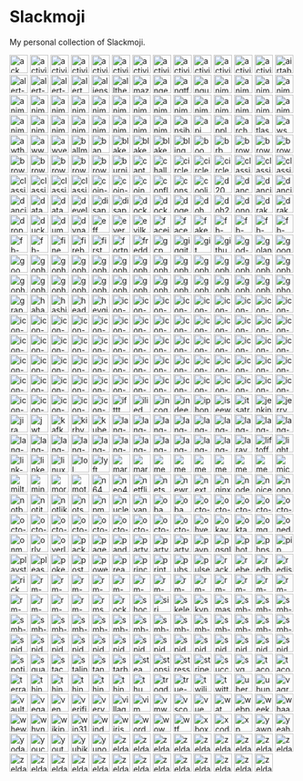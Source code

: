 # Slackmoji

My personal collection of Slackmoji.

<img src="ack.png" alt="ack" width="32"> <img src="activity-arrow-up.gif" alt="activity-arrow-up" width="32"> <img src="activity-circle-321.gif" alt="activity-circle-321" width="32"> <img src="activity-circular-arrow.gif" alt="activity-circular-arrow" width="32"> <img src="activity-crown.gif" alt="activity-crown" width="32"> <img src="activity-diamond.gif" alt="activity-diamond" width="32"> <img src="activity-double-arrow.gif" alt="activity-double-arrow" width="32"> <img src="activity-finger-number1.gif" alt="activity-finger-number1" width="32"> <img src="activity-pingpong.gif" alt="activity-pingpong" width="32"> <img src="activity-red-arrow.gif" alt="activity-red-arrow" width="32"> <img src="activity-stars.gif" alt="activity-stars" width="32"> <img src="activity-trophy.gif" alt="activity-trophy" width="32"> <img src="activity.png" alt="activity" width="32"> <img src="airtable.png" alt="airtable" width="32"> <img src="alert-caution.png" alt="alert-caution" width="32"> <img src="alert-info.png" alt="alert-info" width="32"> <img src="alert-stop.png" alt="alert-stop" width="32"> <img src="alert.gif" alt="alert" width="32"> <img src="aliens.jpg" alt="aliens" width="32"> <img src="allthethings.jpg" alt="allthethings" width="32"> <img src="amazon.png" alt="amazon" width="32"> <img src="anger.gif" alt="anger" width="32"> <img src="angtft.png" alt="angtft" width="32"> <img src="angular.png" alt="angular" width="32"> <img src="animoji-alien.png" alt="animoji-alien" width="32"> <img src="animoji-bear.png" alt="animoji-bear" width="32"> <img src="animoji-bunny.png" alt="animoji-bunny" width="32"> <img src="animoji-chicken.png" alt="animoji-chicken" width="32"> <img src="animoji-dragon.png" alt="animoji-dragon" width="32"> <img src="animoji-fox.png" alt="animoji-fox" width="32"> <img src="animoji-ghost-tongue.png" alt="animoji-ghost-tongue" width="32"> <img src="animoji-ghost.png" alt="animoji-ghost" width="32"> <img src="animoji-giraffe.png" alt="animoji-giraffe" width="32"> <img src="animoji-kitty.png" alt="animoji-kitty" width="32"> <img src="animoji-koala.png" alt="animoji-koala" width="32"> <img src="animoji-lion.png" alt="animoji-lion" width="32"> <img src="animoji-monkey.png" alt="animoji-monkey" width="32"> <img src="animoji-owl.png" alt="animoji-owl" width="32"> <img src="animoji-panda.png" alt="animoji-panda" width="32"> <img src="animoji-pig.png" alt="animoji-pig" width="32"> <img src="animoji-poo.png" alt="animoji-poo" width="32"> <img src="animoji-puppy.png" alt="animoji-puppy" width="32"> <img src="animoji-robot.png" alt="animoji-robot" width="32"> <img src="animoji-shark.png" alt="animoji-shark" width="32"> <img src="animoji-silly.png" alt="animoji-silly" width="32"> <img src="animoji-skull.png" alt="animoji-skull" width="32"> <img src="animoji-tiger.png" alt="animoji-tiger" width="32"> <img src="animoji-trex.png" alt="animoji-trex" width="32"> <img src="animoji-unicorn.png" alt="animoji-unicorn" width="32"> <img src="animoji-warthog.png" alt="animoji-warthog" width="32"> <img src="ansible.png" alt="ansible" width="32"> <img src="api.png" alt="api" width="32"> <img src="appleinc.png" alt="appleinc" width="32"> <img src="archer.png" alt="archer" width="32"> <img src="atlassian.png" alt="atlassian" width="32"> <img src="aws.png" alt="aws" width="32"> <img src="awthanks.png" alt="awthanks" width="32"> <img src="aww.png" alt="aww" width="32"> <img src="awyeah.png" alt="awyeah" width="32"> <img src="ballmer.png" alt="ballmer" width="32"> <img src="ban.jpg" alt="ban" width="32"> <img src="blake-downs-md-angry.png" alt="blake-downs-md-angry" width="32"> <img src="blake-downs-md-happy.png" alt="blake-downs-md-happy" width="32"> <img src="blake-downs-md-sad.png" alt="blake-downs-md-sad" width="32"> <img src="bling.png" alt="bling" width="32"> <img src="boom.gif" alt="boom" width="32"> <img src="brb.gif" alt="brb" width="32"> <img src="browser-chrome.png" alt="browser-chrome" width="32"> <img src="browser-edge.png" alt="browser-edge" width="32"> <img src="browser-firefox-developer-edition.png" alt="browser-firefox-developer-edition" width="32"> <img src="browser-firefox.png" alt="browser-firefox" width="32"> <img src="browser-internetexplorer.png" alt="browser-internetexplorer" width="32"> <img src="browser-opera.png" alt="browser-opera" width="32"> <img src="browser-safari-technology-preview.png" alt="browser-safari-technology-preview" width="32"> <img src="browser-safari.png" alt="browser-safari" width="32"> <img src="burning-money.gif" alt="burning-money" width="32"> <img src="captain-obvious.png" alt="captain-obvious" width="32"> <img src="challenge-accepted.png" alt="challenge-accepted" width="32"> <img src="circleci-fail.png" alt="circleci-fail" width="32"> <img src="circleci-pass.png" alt="circleci-pass" width="32"> <img src="circleci.png" alt="circleci" width="32"> <img src="classic-mac-bomb.png" alt="classic-mac-bomb" width="32"> <img src="classic-mac-cancel.png" alt="classic-mac-cancel" width="32"> <img src="classic-mac-clarus-dogcow-moof.png" alt="classic-mac-clarus-dogcow-moof" width="32"> <img src="classic-mac-happymac.png" alt="classic-mac-happymac" width="32"> <img src="classic-mac-ok.png" alt="classic-mac-ok" width="32"> <img src="classic-mac-sadmac.png" alt="classic-mac-sadmac" width="32"> <img src="classicapple.png" alt="classicapple" width="32"> <img src="coin-minus-five.png" alt="coin-minus-five" width="32"> <img src="coin-plus-one.png" alt="coin-plus-one" width="32"> <img src="coin.gif" alt="coin" width="32"> <img src="confluence.png" alt="confluence" width="32"> <img src="consul.png" alt="consul" width="32"> <img src="coolio.png" alt="coolio" width="32"> <img src="d20.png" alt="d20" width="32"> <img src="dance-mario-luigi.gif" alt="dance-mario-luigi" width="32"> <img src="dancing-banana.gif" alt="dancing-banana" width="32"> <img src="dancing-gopher.gif" alt="dancing-gopher" width="32"> <img src="dancing-panda.gif" alt="dancing-panda" width="32"> <img src="datadog.png" alt="datadog" width="32"> <img src="datadoge.gif" alt="datadoge" width="32"> <img src="developers.gif" alt="developers" width="32"> <img src="disappear.gif" alt="disappear" width="32"> <img src="disapproval.png" alt="disapproval" width="32"> <img src="docker.png" alt="docker" width="32"> <img src="docker2.png" alt="docker2" width="32"> <img src="doge.png" alt="doge" width="32"> <img src="doh.gif" alt="doh" width="32"> <img src="doh2.png" alt="doh2" width="32"> <img src="donotwant.png" alt="donotwant" width="32"> <img src="drakeno.png" alt="drakeno" width="32"> <img src="drakeyes.png" alt="drakeyes" width="32"> <img src="dropbox.png" alt="dropbox" width="32"> <img src="duckduckgo.png" alt="duckduckgo" width="32"> <img src="dumpsterfire.gif" alt="dumpsterfire" width="32"> <img src="dynatrace.png" alt="dynatrace" width="32"> <img src="eff.png" alt="eff" width="32"> <img src="evernote.png" alt="evernote" width="32"> <img src="evilkermit.png" alt="evilkermit" width="32"> <img src="faceid.png" alt="faceid" width="32"> <img src="facepalm.png" alt="facepalm" width="32"> <img src="fakenews.gif" alt="fakenews" width="32"> <img src="fb-angry.gif" alt="fb-angry" width="32"> <img src="fb-heart.gif" alt="fb-heart" width="32"> <img src="fb-laugh.gif" alt="fb-laugh" width="32"> <img src="fb-like.gif" alt="fb-like" width="32"> <img src="fb-sad.gif" alt="fb-sad" width="32"> <img src="fb-wow.gif" alt="fb-wow" width="32"> <img src="fine.png" alt="fine" width="32"> <img src="firebase.png" alt="firebase" width="32"> <img src="firstworldproblems.gif" alt="firstworldproblems" width="32"> <img src="fortnight.png" alt="fortnight" width="32"> <img src="freddie.png" alt="freddie" width="32"> <img src="gcp.png" alt="gcp" width="32"> <img src="giggity.png" alt="giggity" width="32"> <img src="git.png" alt="git" width="32"> <img src="github.png" alt="github" width="32"> <img src="god-damn.gif" alt="god-damn" width="32"> <img src="goland.png" alt="goland" width="32"> <img src="google.png" alt="google" width="32"> <img src="goomba.gif" alt="goomba" width="32"> <img src="gopherangry.png" alt="gopherangry" width="32"> <img src="gopheratpeace.png" alt="gopheratpeace" width="32"> <img src="gopherbatman.png" alt="gopherbatman" width="32"> <img src="gopherblush.png" alt="gopherblush" width="32"> <img src="gophercoin.png" alt="gophercoin" width="32"> <img src="gopherconfused.png" alt="gopherconfused" width="32"> <img src="gophercrying.png" alt="gophercrying" width="32"> <img src="gopherdance.gif" alt="gopherdance" width="32"> <img src="gopherdead.png" alt="gopherdead" width="32"> <img src="gophereyeroll.gif" alt="gophereyeroll" width="32"> <img src="gopherfacepalm.png" alt="gopherfacepalm" width="32"> <img src="gopherglowstick.gif" alt="gopherglowstick" width="32"> <img src="gopherhearteyes.png" alt="gopherhearteyes" width="32"> <img src="gopheridea.png" alt="gopheridea" width="32"> <img src="gopherinsomnia.png" alt="gopherinsomnia" width="32"> <img src="gophermindblown.png" alt="gophermindblown" width="32"> <img src="gophernopeeking.png" alt="gophernopeeking" width="32"> <img src="gophernotsureif.png" alt="gophernotsureif" width="32"> <img src="gophersick.png" alt="gophersick" width="32"> <img src="gophersleeping.png" alt="gophersleeping" width="32"> <img src="gophersleepy.png" alt="gophersleepy" width="32"> <img src="gophertired.png" alt="gophertired" width="32"> <img src="gophertrying.png" alt="gophertrying" width="32"> <img src="gophervictorious.png" alt="gophervictorious" width="32"> <img src="gopherwink.png" alt="gopherwink" width="32"> <img src="gopherwondering.png" alt="gopherwondering" width="32"> <img src="gphotos.png" alt="gphotos" width="32"> <img src="graphql.png" alt="graphql" width="32"> <img src="haha.png" alt="haha" width="32"> <img src="hashicorp.png" alt="hashicorp" width="32"> <img src="headdesk.gif" alt="headdesk" width="32"> <img src="heygirl.png" alt="heygirl" width="32"> <img src="icon-1password.png" alt="icon-1password" width="32"> <img src="icon-accounts.png" alt="icon-accounts" width="32"> <img src="icon-activity-monitor.png" alt="icon-activity-monitor" width="32"> <img src="icon-alfredapp.png" alt="icon-alfredapp" width="32"> <img src="icon-amazon-chime.png" alt="icon-amazon-chime" width="32"> <img src="icon-app-store.png" alt="icon-app-store" width="32"> <img src="icon-apple-tv-4.png" alt="icon-apple-tv-4" width="32"> <img src="icon-applenews.png" alt="icon-applenews" width="32"> <img src="icon-bluetooth.png" alt="icon-bluetooth" width="32"> <img src="icon-calculator.png" alt="icon-calculator" width="32"> <img src="icon-calendar.png" alt="icon-calendar" width="32"> <img src="icon-casper.png" alt="icon-casper" width="32"> <img src="icon-color-wheel.png" alt="icon-color-wheel" width="32"> <img src="icon-console.png" alt="icon-console" width="32"> <img src="icon-contact-info.png" alt="icon-contact-info" width="32"> <img src="icon-contacts.png" alt="icon-contacts" width="32"> <img src="icon-dashboard.png" alt="icon-dashboard" width="32"> <img src="icon-datacenter.png" alt="icon-datacenter" width="32"> <img src="icon-dictionary.png" alt="icon-dictionary" width="32"> <img src="icon-dock.png" alt="icon-dock" width="32"> <img src="icon-enterprise-connect.png" alt="icon-enterprise-connect" width="32"> <img src="icon-facetime.png" alt="icon-facetime" width="32"> <img src="icon-feedback.png" alt="icon-feedback" width="32"> <img src="icon-filevault.png" alt="icon-filevault" width="32"> <img src="icon-finder.png" alt="icon-finder" width="32"> <img src="icon-fontbook.png" alt="icon-fontbook" width="32"> <img src="icon-game-center.png" alt="icon-game-center" width="32"> <img src="icon-generic-pc.png" alt="icon-generic-pc" width="32"> <img src="icon-globe.png" alt="icon-globe" width="32"> <img src="icon-help.png" alt="icon-help" width="32"> <img src="icon-hipchat.png" alt="icon-hipchat" width="32"> <img src="icon-home.png" alt="icon-home" width="32"> <img src="icon-ibooks.png" alt="icon-ibooks" width="32"> <img src="icon-imac-pro-2017.png" alt="icon-imac-pro-2017" width="32"> <img src="icon-iossimulator.png" alt="icon-iossimulator" width="32"> <img src="icon-ipad-6-wifi-silver.png" alt="icon-ipad-6-wifi-silver" width="32"> <img src="icon-ipad-pro-11.png" alt="icon-ipad-pro-11" width="32"> <img src="icon-itunes.png" alt="icon-itunes" width="32"> <img src="icon-keybase.png" alt="icon-keybase" width="32"> <img src="icon-mac-mini-2018.png" alt="icon-mac-mini-2018" width="32"> <img src="icon-macbook-air-2018-space-gray.png" alt="icon-macbook-air-2018-space-gray" width="32"> <img src="icon-macbook-pro-15-retina-touchid-space-gray.png" alt="icon-macbook-pro-15-retina-touchid-space-gray" width="32"> <img src="icon-mailapp.png" alt="icon-mailapp" width="32"> <img src="icon-maps.png" alt="icon-maps" width="32"> <img src="icon-messages.png" alt="icon-messages" width="32"> <img src="icon-msexcel.png" alt="icon-msexcel" width="32"> <img src="icon-msword.png" alt="icon-msword" width="32"> <img src="icon-network.png" alt="icon-network" width="32"> <img src="icon-notesapp.png" alt="icon-notesapp" width="32"> <img src="icon-notification-center.png" alt="icon-notification-center" width="32"> <img src="icon-now-playing.png" alt="icon-now-playing" width="32"> <img src="icon-paired.png" alt="icon-paired" width="32"> <img src="icon-region.png" alt="icon-region" width="32"> <img src="icon-reminders.png" alt="icon-reminders" width="32"> <img src="icon-robot.png" alt="icon-robot" width="32"> <img src="icon-screen-saver.png" alt="icon-screen-saver" width="32"> <img src="icon-software-update.png" alt="icon-software-update" width="32"> <img src="icon-stocks.png" alt="icon-stocks" width="32"> <img src="icon-sublime.png" alt="icon-sublime" width="32"> <img src="icon-terminal.png" alt="icon-terminal" width="32"> <img src="icon-textedit.png" alt="icon-textedit" width="32"> <img src="icon-things-app.png" alt="icon-things-app" width="32"> <img src="icon-thunderbolt-display-27.png" alt="icon-thunderbolt-display-27" width="32"> <img src="icon-time-machine.png" alt="icon-time-machine" width="32"> <img src="icon-trash-empty.png" alt="icon-trash-empty" width="32"> <img src="icon-trash-full.png" alt="icon-trash-full" width="32"> <img src="icon-update.png" alt="icon-update" width="32"> <img src="icon-virtualbox.png" alt="icon-virtualbox" width="32"> <img src="icon-vmware-fusion.png" alt="icon-vmware-fusion" width="32"> <img src="icon-watch-series4.png" alt="icon-watch-series4" width="32"> <img src="ifttt.png" alt="ifttt" width="32"> <img src="ilied.png" alt="ilied" width="32"> <img src="incognito.png" alt="incognito" width="32"> <img src="indeed.png" alt="indeed" width="32"> <img src="iphonex.png" alt="iphonex" width="32"> <img src="iseewhatyoudidthere.png" alt="iseewhatyoudidthere" width="32"> <img src="itsatrap.jpg" alt="itsatrap" width="32"> <img src="jenkins.png" alt="jenkins" width="32"> <img src="jerry.png" alt="jerry" width="32"> <img src="jira.png" alt="jira" width="32"> <img src="jwt.png" alt="jwt" width="32"> <img src="kafka.png" alt="kafka" width="32"> <img src="kirby.gif" alt="kirby" width="32"> <img src="kubernetes.png" alt="kubernetes" width="32"> <img src="lang-c.png" alt="lang-c" width="32"> <img src="lang-cpp.png" alt="lang-cpp" width="32"> <img src="lang-csharp.png" alt="lang-csharp" width="32"> <img src="lang-flutter.png" alt="lang-flutter" width="32"> <img src="lang-golang.png" alt="lang-golang" width="32"> <img src="lang-java.png" alt="lang-java" width="32"> <img src="lang-javascript.png" alt="lang-javascript" width="32"> <img src="lang-json.png" alt="lang-json" width="32"> <img src="lang-jsx.png" alt="lang-jsx" width="32"> <img src="lang-kotlin.png" alt="lang-kotlin" width="32"> <img src="lang-php.png" alt="lang-php" width="32"> <img src="lang-php2.png" alt="lang-php2" width="32"> <img src="lang-polymer.png" alt="lang-polymer" width="32"> <img src="lang-python.png" alt="lang-python" width="32"> <img src="lang-react.png" alt="lang-react" width="32"> <img src="lang-redux.png" alt="lang-redux" width="32"> <img src="lang-ruby.png" alt="lang-ruby" width="32"> <img src="lang-rust.png" alt="lang-rust" width="32"> <img src="lang-sass.png" alt="lang-sass" width="32"> <img src="lang-typescript.png" alt="lang-typescript" width="32"> <img src="laravel.png" alt="laravel" width="32"> <img src="liftoff.gif" alt="liftoff" width="32"> <img src="lighter.gif" alt="lighter" width="32"> <img src="link-selfie.jpg" alt="link-selfie" width="32"> <img src="linkedin.png" alt="linkedin" width="32"> <img src="linux.png" alt="linux" width="32"> <img src="lol.gif" alt="lol" width="32"> <img src="lyft.png" alt="lyft" width="32"> <img src="mario.gif" alt="mario" width="32"> <img src="mario1985.gif" alt="mario1985" width="32"> <img src="meeseeks.png" alt="meeseeks" width="32"> <img src="megusta.png" alt="megusta" width="32"> <img src="memoji-alien-eyes.gif" alt="memoji-alien-eyes" width="32"> <img src="memoji-poo.gif" alt="memoji-poo" width="32"> <img src="memoji-robot-no.gif" alt="memoji-robot-no" width="32"> <img src="memoji-skull-yes.gif" alt="memoji-skull-yes" width="32"> <img src="microsoft.jpg" alt="microsoft" width="32"> <img src="milton.jpg" alt="milton" width="32"> <img src="mindblown.gif" alt="mindblown" width="32"> <img src="morty.png" alt="morty" width="32"> <img src="motherofgod.png" alt="motherofgod" width="32"> <img src="n64.gif" alt="n64" width="32"> <img src="neo4j.png" alt="neo4j" width="32"> <img src="netflix.png" alt="netflix" width="32"> <img src="netscape.gif" alt="netscape" width="32"> <img src="newrelic.png" alt="newrelic" width="32"> <img src="next.png" alt="next" width="32"> <img src="nginx.png" alt="nginx" width="32"> <img src="nodejs.png" alt="nodejs" width="32"> <img src="noice.gif" alt="noice" width="32"> <img src="nonono.gif" alt="nonono" width="32"> <img src="notbad.jpg" alt="notbad" width="32"> <img src="notit.png" alt="notit" width="32"> <img src="notlikethis.png" alt="notlikethis" width="32"> <img src="notsureif.png" alt="notsureif" width="32"> <img src="npm.png" alt="npm" width="32"> <img src="nuclear.png" alt="nuclear" width="32"> <img src="nyancat.gif" alt="nyancat" width="32"> <img src="obama-saywhat.png" alt="obama-saywhat" width="32"> <img src="obama.jpg" alt="obama" width="32"> <img src="octo-branch.png" alt="octo-branch" width="32"> <img src="octo-commit.png" alt="octo-commit" width="32"> <img src="octo-compare.png" alt="octo-compare" width="32"> <img src="octo-fork.png" alt="octo-fork" width="32"> <img src="octo-git.png" alt="octo-git" width="32"> <img src="octo-issue-closed.png" alt="octo-issue-closed" width="32"> <img src="octo-issue-open.png" alt="octo-issue-open" width="32"> <img src="octo-launch.png" alt="octo-launch" width="32"> <img src="octo-merge.png" alt="octo-merge" width="32"> <img src="octo-package.png" alt="octo-package" width="32"> <img src="octo-pullrequest.png" alt="octo-pullrequest" width="32"> <img src="octo-repository.png" alt="octo-repository" width="32"> <img src="octo-shipit.png" alt="octo-shipit" width="32"> <img src="octo-tag.png" alt="octo-tag" width="32"> <img src="ohyeah.jpg" alt="ohyeah" width="32"> <img src="okay.jpg" alt="okay" width="32"> <img src="okta.png" alt="okta" width="32"> <img src="omg.gif" alt="omg" width="32"> <img src="onedrive.png" alt="onedrive" width="32"> <img src="onmyway.gif" alt="onmyway" width="32"> <img src="orly.png" alt="orly" width="32"> <img src="overlyattached.png" alt="overlyattached" width="32"> <img src="packer.png" alt="packer" width="32"> <img src="pagerduty.png" alt="pagerduty" width="32"> <img src="pandora.png" alt="pandora" width="32"> <img src="party-gopher.gif" alt="party-gopher" width="32"> <img src="party-parrot.gif" alt="party-parrot" width="32"> <img src="partygopher.gif" alt="partygopher" width="32"> <img src="paypal.png" alt="paypal" width="32"> <img src="pgsql.png" alt="pgsql" width="32"> <img src="photos.png" alt="photos" width="32"> <img src="phpstorm.png" alt="phpstorm" width="32"> <img src="pip.png" alt="pip" width="32"> <img src="playstation.png" alt="playstation" width="32"> <img src="pleaseno.gif" alt="pleaseno" width="32"> <img src="pokeball.png" alt="pokeball" width="32"> <img src="postman.png" alt="postman" width="32"> <img src="powershell.png" alt="powershell" width="32"> <img src="preact.png" alt="preact" width="32"> <img src="prince.png" alt="prince" width="32"> <img src="printer2.png" alt="printer2" width="32"> <img src="pubsub.png" alt="pubsub" width="32"> <img src="pulse-secure-vpn.png" alt="pulse-secure-vpn" width="32"> <img src="rackspace.png" alt="rackspace" width="32"> <img src="rebel.png" alt="rebel" width="32"> <img src="redbull.png" alt="redbull" width="32"> <img src="redis.gif" alt="redis" width="32"> <img src="rick.png" alt="rick" width="32"> <img src="rm-little-rick.gif" alt="rm-little-rick" width="32"> <img src="rm-meseeks-angry.png" alt="rm-meseeks-angry" width="32"> <img src="rm-meseeks-can-do.gif" alt="rm-meseeks-can-do" width="32"> <img src="rm-meseeks-can-do.png" alt="rm-meseeks-can-do" width="32"> <img src="rm-meseeks-existence-is-pain.gif" alt="rm-meseeks-existence-is-pain" width="32"> <img src="rm-morty-confused.gif" alt="rm-morty-confused" width="32"> <img src="rm-morty-rainbow.gif" alt="rm-morty-rainbow" width="32"> <img src="rm-morty-scared.gif" alt="rm-morty-scared" width="32"> <img src="rm-morty-trip-dawg.png" alt="rm-morty-trip-dawg" width="32"> <img src="rm-mpbh-oooweee.gif" alt="rm-mpbh-oooweee" width="32"> <img src="rm-mpbh-thumbsup.png" alt="rm-mpbh-thumbsup" width="32"> <img src="rm-portal.gif" alt="rm-portal" width="32"> <img src="rm-rick-belch.gif" alt="rm-rick-belch" width="32"> <img src="rm-rick-laugh.gif" alt="rm-rick-laugh" width="32"> <img src="rm-show-me-what-you-got.png" alt="rm-show-me-what-you-got" width="32"> <img src="rm-summer-ugh.gif" alt="rm-summer-ugh" width="32"> <img src="rm-wubba.gif" alt="rm-wubba" width="32"> <img src="rms.png" alt="rms" width="32"> <img src="rockon.gif" alt="rockon" width="32"> <img src="shocked-joey.gif" alt="shocked-joey" width="32"> <img src="siri.png" alt="siri" width="32"> <img src="skeletor.png" alt="skeletor" width="32"> <img src="skype.png" alt="skype" width="32"> <img src="smash.png" alt="smash" width="32"> <img src="smb-coin.png" alt="smb-coin" width="32"> <img src="smb-face-happy.png" alt="smb-face-happy" width="32"> <img src="smb-face-sad.png" alt="smb-face-sad" width="32"> <img src="smb-face-wink.png" alt="smb-face-wink" width="32"> <img src="smb-luigi.png" alt="smb-luigi" width="32"> <img src="smb-mario-gift.png" alt="smb-mario-gift" width="32"> <img src="smb-mario-handstand.png" alt="smb-mario-handstand" width="32"> <img src="smb-mario-jump.png" alt="smb-mario-jump" width="32"> <img src="smb-mario-party.png" alt="smb-mario-party" width="32"> <img src="smb-mario-run.png" alt="smb-mario-run" width="32"> <img src="smb-mario-sitting.png" alt="smb-mario-sitting" width="32"> <img src="smb-mushroom.png" alt="smb-mushroom" width="32"> <img src="smb-pipe.png" alt="smb-pipe" width="32"> <img src="smb-princess-toadstool.png" alt="smb-princess-toadstool" width="32"> <img src="smb-question-block.png" alt="smb-question-block" width="32"> <img src="smb-toad.png" alt="smb-toad" width="32"> <img src="smb-yoshi.png" alt="smb-yoshi" width="32"> <img src="spiderman-crawling.png" alt="spiderman-crawling" width="32"> <img src="spiderman-curious.png" alt="spiderman-curious" width="32"> <img src="spiderman-determined.png" alt="spiderman-determined" width="32"> <img src="spiderman-hanging.png" alt="spiderman-hanging" width="32"> <img src="spiderman-hey.png" alt="spiderman-hey" width="32"> <img src="spiderman-hi.png" alt="spiderman-hi" width="32"> <img src="spiderman-kiss.png" alt="spiderman-kiss" width="32"> <img src="spiderman-love.png" alt="spiderman-love" width="32"> <img src="spiderman-on-phone.png" alt="spiderman-on-phone" width="32"> <img src="spiderman-onmyway.png" alt="spiderman-onmyway" width="32"> <img src="spiderman-slinging.png" alt="spiderman-slinging" width="32"> <img src="spiderman-swinging.png" alt="spiderman-swinging" width="32"> <img src="spiderman-thumbsup.png" alt="spiderman-thumbsup" width="32"> <img src="spiderman-yay.png" alt="spiderman-yay" width="32"> <img src="spotify.png" alt="spotify" width="32"> <img src="square.png" alt="square" width="32"> <img src="stackoverflow.png" alt="stackoverflow" width="32"> <img src="stalin.png" alt="stalin" width="32"> <img src="standup.gif" alt="standup" width="32"> <img src="starbucks.png" alt="starbucks" width="32"> <img src="steam.png" alt="steam" width="32"> <img src="stopsign.png" alt="stopsign" width="32"> <img src="stress.gif" alt="stress" width="32"> <img src="stripe.png" alt="stripe" width="32"> <img src="success.png" alt="success" width="32"> <img src="svg.png" alt="svg" width="32"> <img src="taco-burrito-love.png" alt="taco-burrito-love" width="32"> <img src="tacobell.png" alt="tacobell" width="32"> <img src="terraform.png" alt="terraform" width="32"> <img src="things-add.png" alt="things-add" width="32"> <img src="things-calendars.png" alt="things-calendars" width="32"> <img src="things-cloud.png" alt="things-cloud" width="32"> <img src="things-general.png" alt="things-general" width="32"> <img src="things-import.png" alt="things-import" width="32"> <img src="thumbsup.png" alt="thumbsup" width="32"> <img src="trogdor.png" alt="trogdor" width="32"> <img src="true-story.png" alt="true-story" width="32"> <img src="twilio.png" alt="twilio" width="32"> <img src="twitter.png" alt="twitter" width="32"> <img src="uber.png" alt="uber" width="32"> <img src="ubuntu.png" alt="ubuntu" width="32"> <img src="vagrant.png" alt="vagrant" width="32"> <img src="vault.png" alt="vault" width="32"> <img src="vegas.png" alt="vegas" width="32"> <img src="venmo.png" alt="venmo" width="32"> <img src="verified.png" alt="verified" width="32"> <img src="verynice.jpg" alt="verynice" width="32"> <img src="villager.gif" alt="villager" width="32"> <img src="vim.png" alt="vim" width="32"> <img src="vmware.png" alt="vmware" width="32"> <img src="vscode.png" alt="vscode" width="32"> <img src="vue.png" alt="vue" width="32"> <img src="wat.png" alt="wat" width="32"> <img src="webpack.png" alt="webpack" width="32"> <img src="weekend.jpg" alt="weekend" width="32"> <img src="whaaaat.gif" alt="whaaaat" width="32"> <img src="whew.gif" alt="whew" width="32"> <img src="whynotboth.gif" alt="whynotboth" width="32"> <img src="wikipedia.png" alt="wikipedia" width="32"> <img src="win31.png" alt="win31" width="32"> <img src="windows.png" alt="windows" width="32"> <img src="wiris.jpg" alt="wiris" width="32"> <img src="wordpress.png" alt="wordpress" width="32"> <img src="wow.gif" alt="wow" width="32"> <img src="wtf.jpg" alt="wtf" width="32"> <img src="xbox.png" alt="xbox" width="32"> <img src="xcode.png" alt="xcode" width="32"> <img src="xp.png" alt="xp" width="32"> <img src="yawn.gif" alt="yawn" width="32"> <img src="yeah.gif" alt="yeah" width="32"> <img src="yodawg.png" alt="yodawg" width="32"> <img src="youcantif.png" alt="youcantif" width="32"> <img src="youtube.png" alt="youtube" width="32"> <img src="yubikey.png" alt="yubikey" width="32"> <img src="yuno.png" alt="yuno" width="32"> <img src="zeldabotw-apologies.gif" alt="zeldabotw-apologies" width="32"> <img src="zeldabotw-blank.gif" alt="zeldabotw-blank" width="32"> <img src="zeldabotw-buhbye.gif" alt="zeldabotw-buhbye" width="32"> <img src="zeldabotw-busy.gif" alt="zeldabotw-busy" width="32"> <img src="zeldabotw-climbing.gif" alt="zeldabotw-climbing" width="32"> <img src="zeldabotw-cold.gif" alt="zeldabotw-cold" width="32"> <img src="zeldabotw-dancing-bokoblins.gif" alt="zeldabotw-dancing-bokoblins" width="32"> <img src="zeldabotw-defeated.gif" alt="zeldabotw-defeated" width="32"> <img src="zeldabotw-game-over.gif" alt="zeldabotw-game-over" width="32"> <img src="zeldabotw-heart-container.gif" alt="zeldabotw-heart-container" width="32"> <img src="zeldabotw-here-it-comes.gif" alt="zeldabotw-here-it-comes" width="32"> <img src="zeldabotw-hiya.gif" alt="zeldabotw-hiya" width="32"> <img src="zeldabotw-just-asinine.gif" alt="zeldabotw-just-asinine" width="32"> <img src="zeldabotw-marvelous.gif" alt="zeldabotw-marvelous" width="32"> <img src="zeldabotw-no.gif" alt="zeldabotw-no" width="32"> <img src="zeldabotw-oh-wow.gif" alt="zeldabotw-oh-wow" width="32"> <img src="zeldabotw-oh.gif" alt="zeldabotw-oh" width="32"> <img src="zeldabotw-open-your-eyes.gif" alt="zeldabotw-open-your-eyes" width="32"> <img src="zeldabotw-surprise.gif" alt="zeldabotw-surprise" width="32"> <img src="zeldabotw-thank-you.gif" alt="zeldabotw-thank-you" width="32"> <img src="zeldabotw-thumbsup.gif" alt="zeldabotw-thumbsup" width="32"> <img src="zeldabotw-vanish.gif" alt="zeldabotw-vanish" width="32"> 